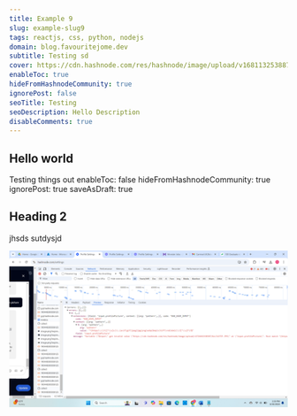 ```yaml
---
title: Example 9
slug: example-slug9
tags: reactjs, css, python, nodejs
domain: blog.favouritejome.dev
subtitle: Testing sd
cover: https://cdn.hashnode.com/res/hashnode/image/upload/v1681132538878/itnaYF1h-.png
enableToc: true
hideFromHashnodeCommunity: true
ignorePost: false
seoTitle: Testing
seoDescription: Hello Description
disableComments: true
---
```


## Hello world

Testing things out
enableToc: false
hideFromHashnodeCommunity: true
ignorePost: true
saveAsDraft: true

## Heading 2

jhsds
sutdysjd

![alt text](img.png)
